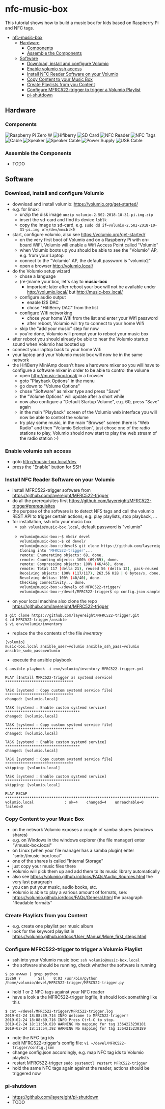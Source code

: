 # nfc-music-box

This tutorial shows how to build a music box for kids based on Raspberry Pi and NFC tags.

<!--ts-->
   * [nfc-music-box](#nfc-music-box)
      * [Hardware](#hardware)
         * [Components](#components)
         * [Assemble the Components](#assemble-the-components)
      * [Software](#software)
         * [Download, install and configure Volumio](#download-install-and-configure-volumio)
         * [Enable volumio ssh access](#enable-volumio-ssh-access)
         * [Install NFC Reader Software on your Volumio](#install-nfc-reader-software-on-your-volumio)
         * [Copy Content to your Music Box](#copy-content-to-your-music-box)
         * [Create Playlists from you Content](#create-playlists-from-you-content)
         * [Configure MFRC522-trigger to trigger a Volumio Playlist](#configure-mfrc522-trigger-to-trigger-a-volumio-playlist)
         * [pi-shutdown](#pi-shutdown)

<!-- Added by: stefan, at: 2019-02-26T00:54+01:00 -->

<!--te-->

## Hardware

### Components

![Raspberry Pi Zero W](images/pizerow.jpg?raw=true)
![Hifiberry](images/hifiberry.jpg?raw=true)
![SD Card](images/microsd.jpg?raw=true)
![NFC Reader](images/nfcreader.jpg?raw=true)
![NFC Tags](images/nfctags.jpg?raw=true)
![Cable](images/cable.jpg?raw=true)
![Speaker](images/speaker.jpg?raw=true)
![Speaker Cable](images/speaker_cable.jpg?raw=true)
![Power Supply](images/powersupply.jpg?raw=true)
![USB Cable](images/usbcable.jpg?raw=true)

### Assemble the Components

* TODO

## Software

### Download, install and configure Volumio

* download and install volumio: https://volumio.org/get-started/
* e.g. for linux:
  * unzip the disk image `unzip volumio-2.502-2018-10-31-pi.img.zip` 
  * insert the sd-card and find its device `lsblk`
  * copy the image to sd-card, e.g. `sudo dd if=volumio-2.502-2018-10-31-pi.img of=/dev/mmcblk0`  
* start, configure volumio, also see https://volumio.org/get-started/
  * on the very first boot of Volumio and on a Raspberry Pi with on-board WiFi, Volumio will enable
    a Wifi Access Point called "Volumio"
  * when Volumio boots up you should be able to see the "Volumio" AP, e.g. from your Laptop
  * connect to the "Volumio" AP, the default password is "volumio2"
  * open a browser http://volumio.local/
* do the Volumio setup wizard
  * chose a language
  * (re-)name your box, let's say to **music-box**
    * important: later after reboot your box will not be available under http://volumio.local/ 
      but http://music-box.local/ 
  * configure audio output
    * enable I2S DAC
    * chose "HifiBerry DAC" from the list
  * configure Wifi networking
    * chose your home Wifi from the list and enter your Wifi password
    * after reboot, Volumio will try to connect to your home Wifi
  * skip the "add your music" step for now
  * you're done, Volumio will prompt your to reboot your music box
* after reboot you should already be able to hear the Volumio startup sound when Volumio has 
  booted up
* connect your laptop back to your home Wifi
* your laptop and your Volumio music box will now be in the same network
* the HifiBerry MiniAmp doesn't have a hardware mixer so you will have to 
  configure a software mixer in order to be able to control the volume
  * open http://music-box.local/ in a browser
  * goto "Playback Options" in the menu
  * go down to "Volume Options"
  * chose "Software" as mixer type and press "Save"
  * the "Volume Options" will update after a short while
  * now also configure a "Default Startup Volume", e.g. 60, press "Save" again
  * in the main "Playback" screen of the Volumio web interface you will now be
    able to control the volume
  * try play some music, in the main "Browse" screen there is "Web Radio" and
    then "Volumio Selection", just chose one of the radio stations to play,
    Volumio should now start to play the web stream of the radio station :-)

### Enable volumio ssh access

* goto http://music-box.local/dev
* press the "Enable" button for SSH

### Install NFC Reader Software on your Volumio

* install MFRC522-trigger software from https://github.com/layereight/MFRC522-trigger
* do all the prerequisites first https://github.com/layereight/MFRC522-trigger#prerequisites
* the purpose of the software is to detect NFS tags and call the volumio REST API to trigger certain
  actions; e.g. play playlists, stop playback, ...
* for installation, ssh into your music box
  * `ssh volumio@music-box.local`, default password is "volumio"
  * 
    ```bash
    volumio@music-box:~$ mkdir devel
    volumio@music-box:~$ cd devel/
    volumio@music-box:~/devel$ git clone https://github.com/layereight/MFRC522-trigger.git
    Cloning into 'MFRC522-trigger'...
    remote: Enumerating objects: 69, done.
    remote: Counting objects: 100% (69/69), done.
    remote: Compressing objects: 100% (46/46), done.
    remote: Total 117 (delta 21), reused 56 (delta 12), pack-reused 48
    Receiving objects: 100% (117/117), 263.56 KiB | 0 bytes/s, done.
    Resolving deltas: 100% (40/40), done.
    Checking connectivity... done.
    volumio@music-box:~/devel$ cd MFRC522-trigger/
    volumio@music-box:~/devel/MFRC522-trigger$ cp config.json.sample config.json
    ```  
* on your local machine also clone the repo https://github.com/layereight/MFRC522-trigger
```
$ git clone https://github.com/layereight/MFRC522-trigger.git
$ cd MFRC522-trigger/ansible
$ vi env/volumio/inventory
```
* replace the the contents of the file *inventory*
```
[volumio]
music-box.local ansible_user=volumio ansible_ssh_pass=volumio ansible_sudo_pass=volumio
```
* execute the ansible playbook
```
$ ansible-playbook -i env/volumio/inventory MFRC522-trigger.yml 

PLAY [Install MFRC522-trigger as systemd service] *******************************

TASK [systemd : Copy custom systemd service file] *******************************
changed: [volumio.local]

TASK [systemd : Enable custom systemd service] **********************************
changed: [volumio.local]

TASK [systemd : Copy custom systemd service file] *******************************
changed: [volumio.local]

TASK [systemd : Enable custom systemd service] **********************************
changed: [volumio.local]

TASK [systemd : Copy custom systemd service file] *******************************
skipping: [volumio.local]

TASK [systemd : Enable custom systemd service] **********************************
skipping: [volumio.local]

PLAY RECAP **********************************************************************
volumio.local              : ok=4    changed=4    unreachable=0    failed=0   

```

### Copy Content to your Music Box

* on the network Volumio exposes a couple of samba shares (windows shares)
* e.g. on Windows in the windows explorer (the file manager) enter "\\\music-box.local"
* on Linux (when your file manager has a samba plugin) enter "smb://music-box.local"
* one of the shares is called "Internal Storage"
* just copy your music files there
* Volumio will pick them up and add them to its music library automatically
* also see https://volumio.github.io/docs/FAQs/Audio_Sources.html the very last
  paragraph
* you can put your music, audio books, etc.
* Volumio is able to play a various amount of formats, see:
  https://volumio.github.io/docs/FAQs/General.html the paragraph
  "Readable formats"

### Create Playlists from you Content

* e.g. create one playlist per music album
* look for the keyword playlist in https://volumio.github.io/docs/User_Manual/More_first_steps.html

### Configure MFRC522-trigger to trigger a Volumio Playlist

* ssh into your Volumio music box: `ssh volumio@music-box.local`
* the software should be running, check whether the software is running
```
$ ps awwwx | grep python
15269 ?        Ssl    0:03 /usr/bin/python /home/volumio/devel/MFRC522-trigger/MFRC522-trigger.py
``` 
* hold 1 or 2 NFC tags against your NFC reader
* have a look a the MFRC522-trigger logfile, it should look something like this
```
$ cat ~/devel/MFRC522-trigger/MFRC522-trigger.log 
2019-02-24 18:08:39,714 INFO Welcome to MFRC522-trigger!
2019-02-24 18:08:39,716 INFO Press Ctrl-C to stop.
2019-02-24 18:11:50,020 WARNING No mapping for tag 1364223230181
2019-02-24 18:11:54,392 WARNING No mapping for tag 1364215230189
```
* note the NFC tag ids
* edit MFRC522-trigger's config file: `vi ~/devel/MFRC522-trigger/config.json`
* change config.json accordingly, e.g. map NFC tag ids to Volumio playlists
* restart MFRC522-trigger `sudo systemctl restart MFRC522-trigger`
* hold the same NFC tags again against the reader, actions should be triggered now

### pi-shutdown

* https://github.com/layereight/pi-shutdown
* TODO